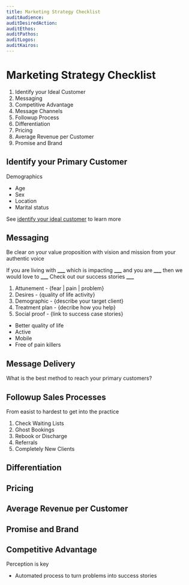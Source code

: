 ```yaml
---
title: Marketing Strategy Checklist
auditAudience:
auditDesiredAction:
auditEthos:
auditPathos:
auditLogos:
auditKairos:
---
```


# Marketing Strategy Checklist

1. Identify your Ideal Customer
2. Messaging
3. Competitive Advantage
4. Message Channels
5. Followup Process
6. Differentiation
7. Pricing
8. Average Revenue per Customer
9. Promise and Brand

## Identify your Primary Customer

Demographics

- Age
- Sex
- Location
- Marital status

See [identify your ideal customer](./find-your-ideal-customer.md) to learn more

## Messaging

Be clear on your value proposition with vision and mission from your authentic voice

If you are living with **\_\_\_**
which is impacting **\_\_\_**
and you are **\_\_\_**
then we would love to **\_\_\_**
Check out our success stories **\_\_\_**

1. Attunement - {fear | pain | problem}
2. Desires - {quality of life activity}
3. Demographic - {describe your target client}
4. Treatment plan - {decribe how you help}
5. Social proof - {link to success case stories}

- Better quality of life
- Active
- Mobile
- Free of pain killers

## Message Delivery

What is the best method to reach your primary customers?

## Followup Sales Processes

From easist to hardest to get into the practice

1. Check Waiting Lists
2. Ghost Bookings
3. Rebook or Discharge
4. Referrals
5. Completely New Clients

## Differentiation

## Pricing

## Average Revenue per Customer

## Promise and Brand

## Competitive Advantage

Perception is key

- Automated process to turn problems into success stories
